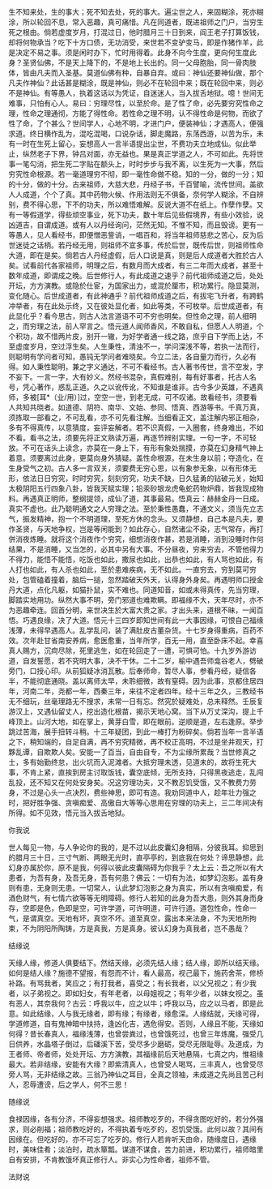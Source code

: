 <!-- { "loadSidebar": true } -->
生不知来处，生的事大；死不知去处，死的事大。遍尘世之人，来固糊涂，死亦糊涂，所以轮回不息，常入恶趣，真可痛惜。凡在同道者，既进祖师之门户，当穷生死之根由。倘若虚度岁月，打混过日，他时腊月三十日到来，阎王老子打算饭钱，却将何物承当？吃下十方口债，无功消受，来世若不变驴变马，即是作猪作羊，此是决定不易之事。须是闲时办下，忙时用得着。此身不向今生度，更向何生度此身？圣贤仙佛，不是天上降下的，不是地上长出的。同一父母胞胎，同一骨肉肢体，皆由凡夫而入圣基。莫道仙佛有种，自暴自弃。或曰：神仙还要神仙做，那个凡夫作神仙？此话甚是糊涂，既是神仙，则必不在轮回中来；既在轮回中来，则必不是神仙。有等愚人，执着这话以为凭证，自迷迷人，当入拔舌地狱。噫！世间无难事，只怕有心人。易曰：穷理尽性，以至於命。是了性了命，必先要穷究性命之理，性命之理通彻，方能了得性命。若性命之理不明，认不得性命是何物，而欲了性了命，了个甚么？世间学人，心地不明，才进门户，便装神仙；才遇高人，便强求道。终日横作乱为，混吃混喝，口说杂话，脚走魔路，东荡西游，以苦为乐，未有一时在生死上留心，妄想高人一言半语提出尘世，不费功夫立地成仙。似此举止，纵然老子下界，钟吕对面，亦无益也。果是真正学道之人，不可如此。先将世事一笔勾消，把生死二字贴在额头上，时时步步与我不离，以生死为一大事，然后穷究性命根源。若一毫道理穷不彻，即一毫性命做不稳。知的一分，做的一分；知的十分，做的十分。古来祖师，大慈大悲，丹经子书，千百譬喻，流传世间。盖欲人人成道，个个了真。其中药物火候、作用法则无不俱备，奈何学人糊涂，不自辨别，费不得心思，下不的功夫，所以难悟难解。反说大道不在纸上。作孽作孽。又有一等假道学，得些顽空事业，死下功夫，数十年后见些假境界，有些小效验，说凶道吉，自谓成道。或有人以丹经询问，茫然无知。不惟不知，而且毁谤。更有一等愚人，见人看经书，即便憎恶訾诮，一唱百和，将当年祖师慈悲之苦心，反为后世迷徒之话柄。若丹经无用，则祖师不宜多事，传於后世，既传后世，则祖师性命大道，即在是矣。倘若古人丹经虚假，后人口说是真，则是后人成道者大胜於古人矣。试看前代各家祖师，明理之后，有数月而大成者，有三二年而大成者，甚至十数年成道，即谓成之晚。后世修行人，有此成道之速乎？前代祖师成道之后，处处开坛，方方演教。或隐於仕宦，为国家出力，或混於厘市，积功累行。隐显莫测，变化随心。后世成道者，有此神通乎？前代祖师成道之后，有拔宅飞升者，有跨鹤冲举者，有在此处示终，又在彼处显化者，如此等类，不可枚举。后世成道者，有此显化乎？看今思古，则古人法言道语不可不穷也明矣。但性命之理，前人细明之，而穷理之法，前人罕言之。悟元道人闻师香风，不敢自私，但愿人人明道，个个积功，故不惜两片皮，别开一辙，为好学者通一线之路，庶乎自下学而上达，不至虚度岁月，空过浮生矣。人生秉性，清浊不一，学问深浅不等，若执一法而行，则聪明有学问者可知，愚钝无学问者难晓矣。今立二法，各自量力而行，久必有得。如人秉性聪明，兼之字义通达，不可不看经书。古人著书传世，言不空发，字不妄下。一言一字，大有妙义。然经书混杂，真假难别，每有好事者，托古人名号，凭心著作，惑乱正道。久之以讹传讹，不知谁是谁非。古今多少英雄，不遇真师，多被[耳*（业/用）]过，空空一世，到老无成，可不叹诸。故看经书，须要看人共知共晓者。如道德、阴符、南华、文始、参同、悟真、西游等书。千真万真，须拣取一部看之，不可乱看，亦不可先看注解。当细看正文，盖注解内邪正相杂，多有不得真传，以意猜度，妄评妄解者。若不识真假，一入圈套，终身难出，不如不看。看书之法，须要先将正文熟读万遍，再逐节辨别实理。一句一字，不可轻放。不可在话头上读念，亦莫在一身上下，有形有象处揣摸，亦莫在幻身精气神上着意。须要离过此身，更莫向身外猜疑。盖性命根源，在未生身以前；夺造化，在生身受气之初。古人多一言双关，须要费无穷心思，以有象参无象，以有形体无形，依法日日穷究，时时穷究，刻刻穷究，功夫不缺，日久猛勇的钻破元关，始知太极阴阳五行四象八卦，皆我天赋实理；铅汞砂银龙虎龟蛇药物炉鼎，皆我现成物料。再遇真正明师，整纲提领，成仙了道，其事最易。悟真云：赫赫金丹一日成。真实不虚也。此乃聪明通文之人穷理之法。至於秉性愚蠢，不通文义，须当先立志气，振发精神，抱一个不明道理，至死方休的念头。又须静想，自己本是凡夫，要作圣贤，与天地争权，岂是等闲能到？如此存心，自然诸尘不染，志气常存，再打併消夜炼睡。就将这个消夜作个穷究，细想消夜作甚，若是消睡，消到没睡时作何结果，不是消睡，又当怎的，必其中另有大事。不分昼夜，穷来穷去，不管他得力不得力，能悟不能悟，吃饭也如此，撒尿也如此，出恭也如此，有人骂也如此，有人打也如此，有人杀也如此，至於患难疾病，无不如此。一直穷去，穷到莫可穷处，包管磕着撞着，脑后一搥，忽然踏破天外天，认得身外身矣。再遇明师口授金丹大道，点化凡躯，如猫扑鼠，实不难也。同道知音，如或未得真传，先当穷理，脚踏实地用功。纵然大事不明，旁门邪道也难欺瞒。即福缘不大，天年尽时，亦不为恶趣牵连。回首分明，来世决生於大富大贵之家。才出头来，道根不昧，一闻百悟。巧遇良缘，决了大道。悟元十三四岁即知世间有此一大事因缘，可恨自己福缘浅薄，未得早遇高人。乱学乱问，装了满肚皮古董杂货。十七岁身得重病，百药不效。次年赴甘省南安养病，愈医愈重，当年所学，百无一用，直至卧床不起。幸喜真人赐方，沉疴尽除，死里逃生，如在轮回走了一遭，可惧可怕。十九岁外游访道，自发誓愿，若不究明大事，决不干休。二十二岁，榆中遇吾师龛谷老人，劈破旁门，口授心印。从前狐疑冰消瓦散。后奉师命，暂尽人事，参看丹经，疑信各半，不能彻底通晓。盖以离师太早，未聆细微，故有窒碍。因为此事，京都住居四年，河南二年，尧都一年，西秦三年，来往不定者四年。经十三年之久，三教经书无不细玩，丝毫理路无不搜求，未常一日有忘。然究於疑难处，总未释然。壬辰复游汉上，又遇仙留丈人，挖出造化根苗，揭示天地心窝。当下从万丈深沟，提上千峰顶上。山河大地，如在掌上，黄芽白雪，即在眼前。逆顺是道，左右逢原。举步跳过苦海，展手扭转斗稍。十三年疑团，到此一棒打为粉碎矣。倘若当年一言半语之下，稍知端的，自足自满，再不穷究精微，再不校正高明，不过是坐井观天，打夥乱谭，自欺欺人矣。安能一了百当，自由自专，不为尘缘所累哉？当世修真之士，多有始勤终怠，出火坑而入泥滩者。大抵穷理未透，见道未的，故将生死大事，不肯上紧，直挨到房主讨取饭钱，囊空底倾，无所支持，只得黑夜逃走，乱闯乱投，还不知又在何处安身矣。况这穷理功夫，又不教忍饥受饿，又不教费力劳身，不过是心头一点决烈，费些神思，即可有造。我劝同道中人，趁年壮力强之时，把好胜争强、贪嗔痴爱、高傲自大等等心思用在穷理的功夫上，三二年间决有所得。如不见效，悟元当入拔舌地狱。

你我说

世人每见一物，与人争论你的我的，是不过以此皮囊幻身相隔，分彼我耳。抑思到的腊月三十日，三寸气断、两眼无光时，直亭亭的，到底我在何处？谛思静想，此幻身亦属於你，原不是我，何得以彼此皮囊隔碍为你我乎？太上云：吾之所以有大患者，为吾有身，及吾无身，吾有何患？佛云：一切有为法，如梦幻泡影。盖有身则有患，无身则无患。一切常人，认此梦幻泡影之身为真实，所以有贪嗔痴爱，有酒色财气，有七情六欲等等无明障碍。修行人若知的此身为吾大患，则外其身而身存，空即是色，色即是空，可许学道，可许明道，可许行道。道包性命，性命一气，是谓真空。天地有坏，真空不坏。道至真空，露出本来法身，不为天地所拘束，不为阴阳所陶铸，方是真我，方是真身。彼认幻身为真我者，岂不愚哉？

结缘说

天缘人缘，修道人俱要结下。然结天缘，必须先结人缘；结人缘，即所以结天缘。如何是结人缘？施德不望报，有怨而不计，看人最高，视己最下，施药舍茶，修桥补路。有骂我者，笑应之；有打我者，喜受之；有长我者，以父兄视之；有少我者，以子弟视之。即如妇女，有年老者，以母姐视之；有年少者，以妹女视之。虽有恶人，其奈我何？古云：呼我以牛，应之以牛；呼我以马，应之以马者，即是此意。如此结缘，人与我无缘者，即有缘；有缘者，缘愈深。人缘结就，天缘可得，学道修道，自有鬼神暗中扶持，逢凶化吉，遇危得安。否则，人缘且不能，天缘如何得？昔长春真人，福缘浅薄，也曾尝粪过，也曾饿死过，也曾三年炼魔，强受几日供养，水晶塔子倒过，后磻溪下苦，受尽多少磨砺，受尽无限耻辱。及道成，为王者师、帝者师，处处开坛、方方演教，其福缘前后天地悬隔，七真之内，惟祖缘最大。若非结缘，安能有大缘？即紫清真人，也曾受人喝骂，三丰真人，也曾受尽旁人骂，无非结缘之故。三翁乃神仙之耳目，全真之领袖，未成道之先尚且苦己利人，忍辱遭谤，后之学人，何不三思！

随缘说

食禄因缘，各有分济，不得妄想强求。祖师教吃歹的，不得贪图吃好的，若分外强求，则必削福；祖师教吃好的，不得执着专吃歹的，忍饥受饿。此何以故？其间有因缘在。但吃好的，亦不可忘了吃歹的。修行人若肯听天由命，随缘度日，遇缘时，美味佳肴；淡泊时，疏水箪瓢。谋道不谋食，苦力前进，积功累行，祖师暗里自有安排，不肯教饿坏真正修行人。非实心为性命者，祖师不管。

法财说


